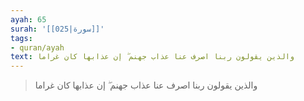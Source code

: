 ```yaml
---
ayah: 65
surah: '[[025|سورة]]'
tags:
- quran/ayah
text: والذين يقولون ربنا اصرف عنا عذاب جهنم ۖ إن عذابها كان غراما
---
```

> والذين يقولون ربنا اصرف عنا عذاب جهنم ۖ إن عذابها كان غراما

